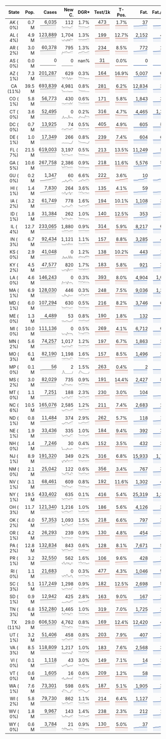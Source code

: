 
<!-- Building Table Time:  2020-08-30T17:49:49.424872 -->


| State | Pop. | Cases | New C. | DGR* | Test/1k | T-Pos. | Fat. | Fat./1M  | CFR* |  GF* | GF-14day | Dbl.Days | CDD |  
| :---: | ---: | ---: | ---: | :---: | :---: | :---: | ---: | ---:  | :---: |  :---: | :---: | :---: | ---: |  
| AK ( 0%)  | 0.7 M  | 6,035 <br><img src="/assets/images/covid/sparklines/AK_img_positive_20200830_1598824189.png"> | 112 <br><img src="/assets/images/covid/sparklines/AK_img_positiveIncrease_20200830_1598824189.png"> | 1.7% <br><img src="/assets/images/covid/sparklines/AK_img_dgr_4_20200830_1598824189.png"> | 473 <br><img src="/assets/images/covid/sparklines/AK_img_total_test_per_1k_20200830_1598824189.png"> | 1.7% <br><img src="/assets/images/covid/sparklines/AK_img_test_positivity_20200830_1598824189.png"> | 37 <br><img src="/assets/images/covid/sparklines/AK_img_death_20200830_1598824190.png"> | 51 <br><img src="/assets/images/covid/sparklines/AK_img_death_20200830_1598824190.png">  | 0.6% <br><img src="/assets/images/covid/sparklines/AK_img_cfr_4_20200830_1598824190.png"> |  1.2 <br><img src="/assets/images/covid/sparklines/AK_img_gfac_4_20200830_1598824190.png"> | 14.9 <br><img src="/assets/images/covid/sparklines/AK_img_gfac_14sum_20200830_1598824190.png"> | 41 <br><img src="/assets/images/covid/sparklines/AK_img_doubling_days_20200830_1598824190.png"> | 1   |  
| AL ( 4%)  | 4.9 M  | 123,889 <br><img src="/assets/images/covid/sparklines/AL_img_positive_20200830_1598824190.png"> | 1,704 <br><img src="/assets/images/covid/sparklines/AL_img_positiveIncrease_20200830_1598824191.png"> | 1.3% <br><img src="/assets/images/covid/sparklines/AL_img_dgr_4_20200830_1598824191.png"> | 199 <br><img src="/assets/images/covid/sparklines/AL_img_total_test_per_1k_20200830_1598824191.png"> | 12.7% <br><img src="/assets/images/covid/sparklines/AL_img_test_positivity_20200830_1598824191.png"> | 2,152 <br><img src="/assets/images/covid/sparklines/AL_img_death_20200830_1598824191.png"> | 439 <br><img src="/assets/images/covid/sparklines/AL_img_death_20200830_1598824191.png">  | 1.7% <br><img src="/assets/images/covid/sparklines/AL_img_cfr_4_20200830_1598824192.png"> |  1.4 <br><img src="/assets/images/covid/sparklines/AL_img_gfac_4_20200830_1598824191.png"> | 22.4 <br><img src="/assets/images/covid/sparklines/AL_img_gfac_14sum_20200830_1598824191.png"> | 55 <br><img src="/assets/images/covid/sparklines/AL_img_doubling_days_20200830_1598824191.png"> | 0   |  
| AR ( 2%)  | 3.0 M  | 60,378 <br><img src="/assets/images/covid/sparklines/AR_img_positive_20200830_1598824192.png"> | 795 <br><img src="/assets/images/covid/sparklines/AR_img_positiveIncrease_20200830_1598824192.png"> | 1.3% <br><img src="/assets/images/covid/sparklines/AR_img_dgr_4_20200830_1598824192.png"> | 234 <br><img src="/assets/images/covid/sparklines/AR_img_total_test_per_1k_20200830_1598824192.png"> | 8.5% <br><img src="/assets/images/covid/sparklines/AR_img_test_positivity_20200830_1598824192.png"> | 772 <br><img src="/assets/images/covid/sparklines/AR_img_death_20200830_1598824192.png"> | 256 <br><img src="/assets/images/covid/sparklines/AR_img_death_20200830_1598824192.png">  | 1.3% <br><img src="/assets/images/covid/sparklines/AR_img_cfr_4_20200830_1598824193.png"> |  1.1 <br><img src="/assets/images/covid/sparklines/AR_img_gfac_4_20200830_1598824192.png"> | 11.2 <br><img src="/assets/images/covid/sparklines/AR_img_gfac_14sum_20200830_1598824193.png"> | 55 <br><img src="/assets/images/covid/sparklines/AR_img_doubling_days_20200830_1598824193.png"> | 1   |  
| AS ( 0%)  | 0.0 M  | 0 <br><img src="/assets/images/covid/sparklines/AS_img_positive_20200830_1598824193.png"> | 0 <br><img src="/assets/images/covid/sparklines/AS_img_positiveIncrease_20200830_1598824194.png"> | nan% <br><img src="/assets/images/covid/sparklines/AS_img_dgr_4_20200830_1598824194.png"> | 31 <br><img src="/assets/images/covid/sparklines/AS_img_total_test_per_1k_20200830_1598824194.png"> | 0.0% <br><img src="/assets/images/covid/sparklines/AS_img_test_positivity_20200830_1598824194.png"> | 0 <br><img src="/assets/images/covid/sparklines/AS_img_death_20200830_1598824194.png"> | 0 <br><img src="/assets/images/covid/sparklines/AS_img_death_20200830_1598824194.png">  | 0.0% <br><img src="/assets/images/covid/sparklines/AS_img_cfr_4_20200830_1598824195.png"> |  nan <br><img src="/assets/images/covid/sparklines/AS_img_gfac_4_20200830_1598824194.png"> | nan <br><img src="/assets/images/covid/sparklines/AS_img_gfac_14sum_20200830_1598824194.png"> | nan <br><img src="/assets/images/covid/sparklines/AS_img_doubling_days_20200830_1598824194.png"> | 152   |  
| AZ ( 1%)  | 7.3 M  | 201,287 <br><img src="/assets/images/covid/sparklines/AZ_img_positive_20200830_1598824195.png"> | 629 <br><img src="/assets/images/covid/sparklines/AZ_img_positiveIncrease_20200830_1598824195.png"> | 0.3% <br><img src="/assets/images/covid/sparklines/AZ_img_dgr_4_20200830_1598824195.png"> | 164 <br><img src="/assets/images/covid/sparklines/AZ_img_total_test_per_1k_20200830_1598824195.png"> | 16.9% <br><img src="/assets/images/covid/sparklines/AZ_img_test_positivity_20200830_1598824195.png"> | 5,007 <br><img src="/assets/images/covid/sparklines/AZ_img_death_20200830_1598824195.png"> | 688 <br><img src="/assets/images/covid/sparklines/AZ_img_death_20200830_1598824195.png">  | 2.5% <br><img src="/assets/images/covid/sparklines/AZ_img_cfr_4_20200830_1598824196.png"> |  1.4 <br><img src="/assets/images/covid/sparklines/AZ_img_gfac_4_20200830_1598824196.png"> | 17.5 <br><img src="/assets/images/covid/sparklines/AZ_img_gfac_14sum_20200830_1598824196.png"> | 243 <br><img src="/assets/images/covid/sparklines/AZ_img_doubling_days_20200830_1598824196.png"> | 0   |  
| CA (11%)  | 39.5 M  | 693,839 <br><img src="/assets/images/covid/sparklines/CA_img_positive_20200830_1598824196.png"> | 4,981 <br><img src="/assets/images/covid/sparklines/CA_img_positiveIncrease_20200830_1598824196.png"> | 0.8% <br><img src="/assets/images/covid/sparklines/CA_img_dgr_4_20200830_1598824196.png"> | 281 <br><img src="/assets/images/covid/sparklines/CA_img_total_test_per_1k_20200830_1598824197.png"> | 6.2% <br><img src="/assets/images/covid/sparklines/CA_img_test_positivity_20200830_1598824197.png"> | 12,834 <br><img src="/assets/images/covid/sparklines/CA_img_death_20200830_1598824197.png"> | 325 <br><img src="/assets/images/covid/sparklines/CA_img_death_20200830_1598824197.png">  | 1.8% <br><img src="/assets/images/covid/sparklines/CA_img_cfr_4_20200830_1598824198.png"> |  1.0 <br><img src="/assets/images/covid/sparklines/CA_img_gfac_4_20200830_1598824197.png"> | 13.8 <br><img src="/assets/images/covid/sparklines/CA_img_gfac_14sum_20200830_1598824197.png"> | 92 <br><img src="/assets/images/covid/sparklines/CA_img_doubling_days_20200830_1598824197.png"> | 1   |  
| CO ( 1%)  | 5.8 M  | 56,773 <br><img src="/assets/images/covid/sparklines/CO_img_positive_20200830_1598824198.png"> | 430 <br><img src="/assets/images/covid/sparklines/CO_img_positiveIncrease_20200830_1598824198.png"> | 0.6% <br><img src="/assets/images/covid/sparklines/CO_img_dgr_4_20200830_1598824198.png"> | 171 <br><img src="/assets/images/covid/sparklines/CO_img_total_test_per_1k_20200830_1598824198.png"> | 5.8% <br><img src="/assets/images/covid/sparklines/CO_img_test_positivity_20200830_1598824198.png"> | 1,843 <br><img src="/assets/images/covid/sparklines/CO_img_death_20200830_1598824198.png"> | 320 <br><img src="/assets/images/covid/sparklines/CO_img_death_20200830_1598824198.png">  | 3.3% <br><img src="/assets/images/covid/sparklines/CO_img_cfr_4_20200830_1598824199.png"> |  1.3 <br><img src="/assets/images/covid/sparklines/CO_img_gfac_4_20200830_1598824198.png"> | 15.1 <br><img src="/assets/images/covid/sparklines/CO_img_gfac_14sum_20200830_1598824199.png"> | 109 <br><img src="/assets/images/covid/sparklines/CO_img_doubling_days_20200830_1598824199.png"> | 0   |  
| CT ( 0%)  | 3.6 M  | 52,495 <br><img src="/assets/images/covid/sparklines/CT_img_positive_20200830_1598824199.png"> | 0 <br><img src="/assets/images/covid/sparklines/CT_img_positiveIncrease_20200830_1598824199.png"> | 0.2% <br><img src="/assets/images/covid/sparklines/CT_img_dgr_4_20200830_1598824199.png"> | 316 <br><img src="/assets/images/covid/sparklines/CT_img_total_test_per_1k_20200830_1598824199.png"> | 4.7% <br><img src="/assets/images/covid/sparklines/CT_img_test_positivity_20200830_1598824200.png"> | 4,465 <br><img src="/assets/images/covid/sparklines/CT_img_death_20200830_1598824200.png"> | 1,252 <br><img src="/assets/images/covid/sparklines/CT_img_death_20200830_1598824200.png">  | 8.5% <br><img src="/assets/images/covid/sparklines/CT_img_cfr_4_20200830_1598824200.png"> |  1.0 <br><img src="/assets/images/covid/sparklines/CT_img_gfac_4_20200830_1598824200.png"> | 7.9 <br><img src="/assets/images/covid/sparklines/CT_img_gfac_14sum_20200830_1598824200.png"> | 413 <br><img src="/assets/images/covid/sparklines/CT_img_doubling_days_20200830_1598824200.png"> | 1   |  
| DC ( 0%)  | 0.7 M  | 13,925 <br><img src="/assets/images/covid/sparklines/DC_img_positive_20200830_1598824201.png"> | 74 <br><img src="/assets/images/covid/sparklines/DC_img_positiveIncrease_20200830_1598824201.png"> | 0.5% <br><img src="/assets/images/covid/sparklines/DC_img_dgr_4_20200830_1598824201.png"> | 405 <br><img src="/assets/images/covid/sparklines/DC_img_total_test_per_1k_20200830_1598824201.png"> | 4.9% <br><img src="/assets/images/covid/sparklines/DC_img_test_positivity_20200830_1598824201.png"> | 605 <br><img src="/assets/images/covid/sparklines/DC_img_death_20200830_1598824201.png"> | 857 <br><img src="/assets/images/covid/sparklines/DC_img_death_20200830_1598824201.png">  | 4.4% <br><img src="/assets/images/covid/sparklines/DC_img_cfr_4_20200830_1598824202.png"> |  1.2 <br><img src="/assets/images/covid/sparklines/DC_img_gfac_4_20200830_1598824201.png"> | 15.0 <br><img src="/assets/images/covid/sparklines/DC_img_gfac_14sum_20200830_1598824202.png"> | 150 <br><img src="/assets/images/covid/sparklines/DC_img_doubling_days_20200830_1598824202.png"> | 0   |  
| DE ( 1%)  | 1.0 M  | 17,349 <br><img src="/assets/images/covid/sparklines/DE_img_positive_20200830_1598824202.png"> | 266 <br><img src="/assets/images/covid/sparklines/DE_img_positiveIncrease_20200830_1598824202.png"> | 0.8% <br><img src="/assets/images/covid/sparklines/DE_img_dgr_4_20200830_1598824202.png"> | 239 <br><img src="/assets/images/covid/sparklines/DE_img_total_test_per_1k_20200830_1598824203.png"> | 7.4% <br><img src="/assets/images/covid/sparklines/DE_img_test_positivity_20200830_1598824203.png"> | 604 <br><img src="/assets/images/covid/sparklines/DE_img_death_20200830_1598824203.png"> | 620 <br><img src="/assets/images/covid/sparklines/DE_img_death_20200830_1598824203.png">  | 3.5% <br><img src="/assets/images/covid/sparklines/DE_img_cfr_4_20200830_1598824203.png"> |  -1.4 <br><img src="/assets/images/covid/sparklines/DE_img_gfac_4_20200830_1598824203.png"> | 5.4 <br><img src="/assets/images/covid/sparklines/DE_img_gfac_14sum_20200830_1598824203.png"> | 86 <br><img src="/assets/images/covid/sparklines/DE_img_doubling_days_20200830_1598824203.png"> | 0   |  
| FL ( 7%)  | 21.5 M  | 619,003 <br><img src="/assets/images/covid/sparklines/FL_img_positive_20200830_1598824204.png"> | 3,197 <br><img src="/assets/images/covid/sparklines/FL_img_positiveIncrease_20200830_1598824204.png"> | 0.5% <br><img src="/assets/images/covid/sparklines/FL_img_dgr_4_20200830_1598824204.png"> | 213 <br><img src="/assets/images/covid/sparklines/FL_img_total_test_per_1k_20200830_1598824204.png"> | 13.5% <br><img src="/assets/images/covid/sparklines/FL_img_test_positivity_20200830_1598824204.png"> | 11,249 <br><img src="/assets/images/covid/sparklines/FL_img_death_20200830_1598824204.png"> | 524 <br><img src="/assets/images/covid/sparklines/FL_img_death_20200830_1598824204.png">  | 1.8% <br><img src="/assets/images/covid/sparklines/FL_img_cfr_4_20200830_1598824205.png"> |  1.0 <br><img src="/assets/images/covid/sparklines/FL_img_gfac_4_20200830_1598824204.png"> | 13.8 <br><img src="/assets/images/covid/sparklines/FL_img_gfac_14sum_20200830_1598824205.png"> | 127 <br><img src="/assets/images/covid/sparklines/FL_img_doubling_days_20200830_1598824205.png"> | 1   |  
| GA ( 5%)  | 10.6 M  | 267,758 <br><img src="/assets/images/covid/sparklines/GA_img_positive_20200830_1598824205.png"> | 2,386 <br><img src="/assets/images/covid/sparklines/GA_img_positiveIncrease_20200830_1598824205.png"> | 0.9% <br><img src="/assets/images/covid/sparklines/GA_img_dgr_4_20200830_1598824205.png"> | 218 <br><img src="/assets/images/covid/sparklines/GA_img_total_test_per_1k_20200830_1598824205.png"> | 11.6% <br><img src="/assets/images/covid/sparklines/GA_img_test_positivity_20200830_1598824205.png"> | 5,576 <br><img src="/assets/images/covid/sparklines/GA_img_death_20200830_1598824206.png"> | 525 <br><img src="/assets/images/covid/sparklines/GA_img_death_20200830_1598824206.png">  | 2.1% <br><img src="/assets/images/covid/sparklines/GA_img_cfr_4_20200830_1598824206.png"> |  1.0 <br><img src="/assets/images/covid/sparklines/GA_img_gfac_4_20200830_1598824206.png"> | 14.1 <br><img src="/assets/images/covid/sparklines/GA_img_gfac_14sum_20200830_1598824206.png"> | 77 <br><img src="/assets/images/covid/sparklines/GA_img_doubling_days_20200830_1598824206.png"> | 0   |  
| GU ( 0%)  | 0.2 M  | 1,347 <br><img src="/assets/images/covid/sparklines/GU_img_positive_20200830_1598824206.png"> | 60 <br><img src="/assets/images/covid/sparklines/GU_img_positiveIncrease_20200830_1598824207.png"> | 6.6% <br><img src="/assets/images/covid/sparklines/GU_img_dgr_4_20200830_1598824207.png"> | 222 <br><img src="/assets/images/covid/sparklines/GU_img_total_test_per_1k_20200830_1598824207.png"> | 3.6% <br><img src="/assets/images/covid/sparklines/GU_img_test_positivity_20200830_1598824207.png"> | 10 <br><img src="/assets/images/covid/sparklines/GU_img_death_20200830_1598824207.png"> | 59 <br><img src="/assets/images/covid/sparklines/GU_img_death_20200830_1598824207.png">  | 0.8% <br><img src="/assets/images/covid/sparklines/GU_img_cfr_4_20200830_1598824208.png"> |  1.0 <br><img src="/assets/images/covid/sparklines/GU_img_gfac_4_20200830_1598824207.png"> | 18.9 <br><img src="/assets/images/covid/sparklines/GU_img_gfac_14sum_20200830_1598824207.png"> | 10 <br><img src="/assets/images/covid/sparklines/GU_img_doubling_days_20200830_1598824207.png"> | 0   |  
| HI ( 1%)  | 1.4 M  | 7,830 <br><img src="/assets/images/covid/sparklines/HI_img_positive_20200830_1598824208.png"> | 264 <br><img src="/assets/images/covid/sparklines/HI_img_positiveIncrease_20200830_1598824208.png"> | 3.6% <br><img src="/assets/images/covid/sparklines/HI_img_dgr_4_20200830_1598824208.png"> | 135 <br><img src="/assets/images/covid/sparklines/HI_img_total_test_per_1k_20200830_1598824208.png"> | 4.1% <br><img src="/assets/images/covid/sparklines/HI_img_test_positivity_20200830_1598824208.png"> | 59 <br><img src="/assets/images/covid/sparklines/HI_img_death_20200830_1598824208.png"> | 42 <br><img src="/assets/images/covid/sparklines/HI_img_death_20200830_1598824208.png">  | 0.7% <br><img src="/assets/images/covid/sparklines/HI_img_cfr_4_20200830_1598824209.png"> |  0.9 <br><img src="/assets/images/covid/sparklines/HI_img_gfac_4_20200830_1598824209.png"> | 12.9 <br><img src="/assets/images/covid/sparklines/HI_img_gfac_14sum_20200830_1598824209.png"> | 19 <br><img src="/assets/images/covid/sparklines/HI_img_doubling_days_20200830_1598824209.png"> | 1   |  
| IA ( 2%)  | 3.2 M  | 61,749 <br><img src="/assets/images/covid/sparklines/IA_img_positive_20200830_1598824209.png"> | 778 <br><img src="/assets/images/covid/sparklines/IA_img_positiveIncrease_20200830_1598824209.png"> | 1.6% <br><img src="/assets/images/covid/sparklines/IA_img_dgr_4_20200830_1598824209.png"> | 194 <br><img src="/assets/images/covid/sparklines/IA_img_total_test_per_1k_20200830_1598824210.png"> | 10.1% <br><img src="/assets/images/covid/sparklines/IA_img_test_positivity_20200830_1598824210.png"> | 1,108 <br><img src="/assets/images/covid/sparklines/IA_img_death_20200830_1598824210.png"> | 351 <br><img src="/assets/images/covid/sparklines/IA_img_death_20200830_1598824210.png">  | 1.8% <br><img src="/assets/images/covid/sparklines/IA_img_cfr_4_20200830_1598824211.png"> |  1.0 <br><img src="/assets/images/covid/sparklines/IA_img_gfac_4_20200830_1598824210.png"> | 15.9 <br><img src="/assets/images/covid/sparklines/IA_img_gfac_14sum_20200830_1598824210.png"> | 42 <br><img src="/assets/images/covid/sparklines/IA_img_doubling_days_20200830_1598824210.png"> | 2   |  
| ID ( 1%)  | 1.8 M  | 31,384 <br><img src="/assets/images/covid/sparklines/ID_img_positive_20200830_1598824211.png"> | 262 <br><img src="/assets/images/covid/sparklines/ID_img_positiveIncrease_20200830_1598824211.png"> | 1.0% <br><img src="/assets/images/covid/sparklines/ID_img_dgr_4_20200830_1598824211.png"> | 140 <br><img src="/assets/images/covid/sparklines/ID_img_total_test_per_1k_20200830_1598824211.png"> | 12.5% <br><img src="/assets/images/covid/sparklines/ID_img_test_positivity_20200830_1598824211.png"> | 353 <br><img src="/assets/images/covid/sparklines/ID_img_death_20200830_1598824212.png"> | 198 <br><img src="/assets/images/covid/sparklines/ID_img_death_20200830_1598824212.png">  | 1.1% <br><img src="/assets/images/covid/sparklines/ID_img_cfr_4_20200830_1598824212.png"> |  1.0 <br><img src="/assets/images/covid/sparklines/ID_img_gfac_4_20200830_1598824212.png"> | 14.4 <br><img src="/assets/images/covid/sparklines/ID_img_gfac_14sum_20200830_1598824212.png"> | 71 <br><img src="/assets/images/covid/sparklines/ID_img_doubling_days_20200830_1598824212.png"> | 1   |  
| IL ( 4%)  | 12.7 M  | 233,065 <br><img src="/assets/images/covid/sparklines/IL_img_positive_20200830_1598824212.png"> | 1,880 <br><img src="/assets/images/covid/sparklines/IL_img_positiveIncrease_20200830_1598824212.png"> | 0.9% <br><img src="/assets/images/covid/sparklines/IL_img_dgr_4_20200830_1598824213.png"> | 314 <br><img src="/assets/images/covid/sparklines/IL_img_total_test_per_1k_20200830_1598824213.png"> | 5.9% <br><img src="/assets/images/covid/sparklines/IL_img_test_positivity_20200830_1598824213.png"> | 8,217 <br><img src="/assets/images/covid/sparklines/IL_img_death_20200830_1598824213.png"> | 648 <br><img src="/assets/images/covid/sparklines/IL_img_death_20200830_1598824213.png">  | 3.6% <br><img src="/assets/images/covid/sparklines/IL_img_cfr_4_20200830_1598824214.png"> |  1.0 <br><img src="/assets/images/covid/sparklines/IL_img_gfac_4_20200830_1598824213.png"> | 14.3 <br><img src="/assets/images/covid/sparklines/IL_img_gfac_14sum_20200830_1598824213.png"> | 79 <br><img src="/assets/images/covid/sparklines/IL_img_doubling_days_20200830_1598824213.png"> | 1   |  
| IN ( 3%)  | 6.7 M  | 92,434 <br><img src="/assets/images/covid/sparklines/IN_img_positive_20200830_1598824214.png"> | 1,121 <br><img src="/assets/images/covid/sparklines/IN_img_positiveIncrease_20200830_1598824214.png"> | 1.1% <br><img src="/assets/images/covid/sparklines/IN_img_dgr_4_20200830_1598824214.png"> | 157 <br><img src="/assets/images/covid/sparklines/IN_img_total_test_per_1k_20200830_1598824214.png"> | 8.8% <br><img src="/assets/images/covid/sparklines/IN_img_test_positivity_20200830_1598824214.png"> | 3,285 <br><img src="/assets/images/covid/sparklines/IN_img_death_20200830_1598824214.png"> | 488 <br><img src="/assets/images/covid/sparklines/IN_img_death_20200830_1598824214.png">  | 3.6% <br><img src="/assets/images/covid/sparklines/IN_img_cfr_4_20200830_1598824215.png"> |  1.2 <br><img src="/assets/images/covid/sparklines/IN_img_gfac_4_20200830_1598824214.png"> | 15.6 <br><img src="/assets/images/covid/sparklines/IN_img_gfac_14sum_20200830_1598824215.png"> | 61 <br><img src="/assets/images/covid/sparklines/IN_img_doubling_days_20200830_1598824215.png"> | 0   |  
| KS ( 0%)  | 2.9 M  | 41,048 <br><img src="/assets/images/covid/sparklines/KS_img_positive_20200830_1598824215.png"> | 0 <br><img src="/assets/images/covid/sparklines/KS_img_positiveIncrease_20200830_1598824215.png"> | 1.2% <br><img src="/assets/images/covid/sparklines/KS_img_dgr_4_20200830_1598824215.png"> | 138 <br><img src="/assets/images/covid/sparklines/KS_img_total_test_per_1k_20200830_1598824215.png"> | 10.2% <br><img src="/assets/images/covid/sparklines/KS_img_test_positivity_20200830_1598824215.png"> | 443 <br><img src="/assets/images/covid/sparklines/KS_img_death_20200830_1598824216.png"> | 152 <br><img src="/assets/images/covid/sparklines/KS_img_death_20200830_1598824216.png">  | 1.1% <br><img src="/assets/images/covid/sparklines/KS_img_cfr_4_20200830_1598824216.png"> |  0.0 <br><img src="/assets/images/covid/sparklines/KS_img_gfac_4_20200830_1598824216.png"> | -0.0 <br><img src="/assets/images/covid/sparklines/KS_img_gfac_14sum_20200830_1598824216.png"> | 59 <br><img src="/assets/images/covid/sparklines/KS_img_doubling_days_20200830_1598824216.png"> | 1   |  
| KY ( 2%)  | 4.5 M  | 47,577 <br><img src="/assets/images/covid/sparklines/KY_img_positive_20200830_1598824216.png"> | 820 <br><img src="/assets/images/covid/sparklines/KY_img_positiveIncrease_20200830_1598824216.png"> | 1.7% <br><img src="/assets/images/covid/sparklines/KY_img_dgr_4_20200830_1598824217.png"> | 183 <br><img src="/assets/images/covid/sparklines/KY_img_total_test_per_1k_20200830_1598824217.png"> | 5.8% <br><img src="/assets/images/covid/sparklines/KY_img_test_positivity_20200830_1598824217.png"> | 921 <br><img src="/assets/images/covid/sparklines/KY_img_death_20200830_1598824217.png"> | 206 <br><img src="/assets/images/covid/sparklines/KY_img_death_20200830_1598824217.png">  | 2.0% <br><img src="/assets/images/covid/sparklines/KY_img_cfr_4_20200830_1598824218.png"> |  1.1 <br><img src="/assets/images/covid/sparklines/KY_img_gfac_4_20200830_1598824217.png"> | 13.3 <br><img src="/assets/images/covid/sparklines/KY_img_gfac_14sum_20200830_1598824217.png"> | 42 <br><img src="/assets/images/covid/sparklines/KY_img_doubling_days_20200830_1598824217.png"> | 0   |  
| LA ( 0%)  | 4.6 M  | 146,243 <br><img src="/assets/images/covid/sparklines/LA_img_positive_20200830_1598824218.png"> | 0 <br><img src="/assets/images/covid/sparklines/LA_img_positiveIncrease_20200830_1598824218.png"> | 0.3% <br><img src="/assets/images/covid/sparklines/LA_img_dgr_4_20200830_1598824218.png"> | 393 <br><img src="/assets/images/covid/sparklines/LA_img_total_test_per_1k_20200830_1598824218.png"> | 8.0% <br><img src="/assets/images/covid/sparklines/LA_img_test_positivity_20200830_1598824218.png"> | 4,904 <br><img src="/assets/images/covid/sparklines/LA_img_death_20200830_1598824218.png"> | 1,055 <br><img src="/assets/images/covid/sparklines/LA_img_death_20200830_1598824218.png">  | 3.3% <br><img src="/assets/images/covid/sparklines/LA_img_cfr_4_20200830_1598824219.png"> |  0.6 <br><img src="/assets/images/covid/sparklines/LA_img_gfac_4_20200830_1598824218.png"> | 11.1 <br><img src="/assets/images/covid/sparklines/LA_img_gfac_14sum_20200830_1598824219.png"> | 250 <br><img src="/assets/images/covid/sparklines/LA_img_doubling_days_20200830_1598824219.png"> | 3   |  
| MA ( 1%)  | 6.9 M  | 128,030 <br><img src="/assets/images/covid/sparklines/MA_img_positive_20200830_1598824219.png"> | 446 <br><img src="/assets/images/covid/sparklines/MA_img_positiveIncrease_20200830_1598824219.png"> | 0.3% <br><img src="/assets/images/covid/sparklines/MA_img_dgr_4_20200830_1598824219.png"> | 248 <br><img src="/assets/images/covid/sparklines/MA_img_total_test_per_1k_20200830_1598824219.png"> | 7.5% <br><img src="/assets/images/covid/sparklines/MA_img_test_positivity_20200830_1598824220.png"> | 9,036 <br><img src="/assets/images/covid/sparklines/MA_img_death_20200830_1598824220.png"> | 1,311 <br><img src="/assets/images/covid/sparklines/MA_img_death_20200830_1598824220.png">  | 7.1% <br><img src="/assets/images/covid/sparklines/MA_img_cfr_4_20200830_1598824220.png"> |  1.0 <br><img src="/assets/images/covid/sparklines/MA_img_gfac_4_20200830_1598824220.png"> | 15.1 <br><img src="/assets/images/covid/sparklines/MA_img_gfac_14sum_20200830_1598824220.png"> | 209 <br><img src="/assets/images/covid/sparklines/MA_img_doubling_days_20200830_1598824220.png"> | 1   |  
| MD ( 1%)  | 6.0 M  | 107,294 <br><img src="/assets/images/covid/sparklines/MD_img_positive_20200830_1598824220.png"> | 630 <br><img src="/assets/images/covid/sparklines/MD_img_positiveIncrease_20200830_1598824221.png"> | 0.5% <br><img src="/assets/images/covid/sparklines/MD_img_dgr_4_20200830_1598824221.png"> | 216 <br><img src="/assets/images/covid/sparklines/MD_img_total_test_per_1k_20200830_1598824221.png"> | 8.2% <br><img src="/assets/images/covid/sparklines/MD_img_test_positivity_20200830_1598824221.png"> | 3,746 <br><img src="/assets/images/covid/sparklines/MD_img_death_20200830_1598824221.png"> | 620 <br><img src="/assets/images/covid/sparklines/MD_img_death_20200830_1598824221.png">  | 3.5% <br><img src="/assets/images/covid/sparklines/MD_img_cfr_4_20200830_1598824222.png"> |  1.1 <br><img src="/assets/images/covid/sparklines/MD_img_gfac_4_20200830_1598824221.png"> | 14.1 <br><img src="/assets/images/covid/sparklines/MD_img_gfac_14sum_20200830_1598824221.png"> | 126 <br><img src="/assets/images/covid/sparklines/MD_img_doubling_days_20200830_1598824221.png"> | 0   |  
| ME ( 0%)  | 1.3 M  | 4,489 <br><img src="/assets/images/covid/sparklines/ME_img_positive_20200830_1598824222.png"> | 53 <br><img src="/assets/images/covid/sparklines/ME_img_positiveIncrease_20200830_1598824222.png"> | 0.8% <br><img src="/assets/images/covid/sparklines/ME_img_dgr_4_20200830_1598824222.png"> | 190 <br><img src="/assets/images/covid/sparklines/ME_img_total_test_per_1k_20200830_1598824223.png"> | 1.8% <br><img src="/assets/images/covid/sparklines/ME_img_test_positivity_20200830_1598824223.png"> | 132 <br><img src="/assets/images/covid/sparklines/ME_img_death_20200830_1598824223.png"> | 98 <br><img src="/assets/images/covid/sparklines/ME_img_death_20200830_1598824223.png">  | 3.0% <br><img src="/assets/images/covid/sparklines/ME_img_cfr_4_20200830_1598824223.png"> |  1.6 <br><img src="/assets/images/covid/sparklines/ME_img_gfac_4_20200830_1598824223.png"> | 17.7 <br><img src="/assets/images/covid/sparklines/ME_img_gfac_14sum_20200830_1598824223.png"> | 89 <br><img src="/assets/images/covid/sparklines/ME_img_doubling_days_20200830_1598824223.png"> | 0   |  
| MI ( 0%)  | 10.0 M  | 111,136 <br><img src="/assets/images/covid/sparklines/MI_img_positive_20200830_1598824224.png"> | 0 <br><img src="/assets/images/covid/sparklines/MI_img_positiveIncrease_20200830_1598824224.png"> | 0.5% <br><img src="/assets/images/covid/sparklines/MI_img_dgr_4_20200830_1598824224.png"> | 269 <br><img src="/assets/images/covid/sparklines/MI_img_total_test_per_1k_20200830_1598824224.png"> | 4.1% <br><img src="/assets/images/covid/sparklines/MI_img_test_positivity_20200830_1598824224.png"> | 6,712 <br><img src="/assets/images/covid/sparklines/MI_img_death_20200830_1598824224.png"> | 672 <br><img src="/assets/images/covid/sparklines/MI_img_death_20200830_1598824224.png">  | 6.1% <br><img src="/assets/images/covid/sparklines/MI_img_cfr_4_20200830_1598824225.png"> |  0.6 <br><img src="/assets/images/covid/sparklines/MI_img_gfac_4_20200830_1598824224.png"> | 11.9 <br><img src="/assets/images/covid/sparklines/MI_img_gfac_14sum_20200830_1598824224.png"> | 151 <br><img src="/assets/images/covid/sparklines/MI_img_doubling_days_20200830_1598824225.png"> | 2   |  
| MN ( 2%)  | 5.6 M  | 74,257 <br><img src="/assets/images/covid/sparklines/MN_img_positive_20200830_1598824225.png"> | 1,017 <br><img src="/assets/images/covid/sparklines/MN_img_positiveIncrease_20200830_1598824225.png"> | 1.2% <br><img src="/assets/images/covid/sparklines/MN_img_dgr_4_20200830_1598824225.png"> | 197 <br><img src="/assets/images/covid/sparklines/MN_img_total_test_per_1k_20200830_1598824225.png"> | 6.7% <br><img src="/assets/images/covid/sparklines/MN_img_test_positivity_20200830_1598824225.png"> | 1,863 <br><img src="/assets/images/covid/sparklines/MN_img_death_20200830_1598824226.png"> | 330 <br><img src="/assets/images/covid/sparklines/MN_img_death_20200830_1598824226.png">  | 2.5% <br><img src="/assets/images/covid/sparklines/MN_img_cfr_4_20200830_1598824226.png"> |  1.2 <br><img src="/assets/images/covid/sparklines/MN_img_gfac_4_20200830_1598824226.png"> | 15.2 <br><img src="/assets/images/covid/sparklines/MN_img_gfac_14sum_20200830_1598824226.png"> | 56 <br><img src="/assets/images/covid/sparklines/MN_img_doubling_days_20200830_1598824226.png"> | 0   |  
| MO ( 3%)  | 6.1 M  | 82,190 <br><img src="/assets/images/covid/sparklines/MO_img_positive_20200830_1598824226.png"> | 1,198 <br><img src="/assets/images/covid/sparklines/MO_img_positiveIncrease_20200830_1598824227.png"> | 1.6% <br><img src="/assets/images/covid/sparklines/MO_img_dgr_4_20200830_1598824227.png"> | 157 <br><img src="/assets/images/covid/sparklines/MO_img_total_test_per_1k_20200830_1598824227.png"> | 8.5% <br><img src="/assets/images/covid/sparklines/MO_img_test_positivity_20200830_1598824227.png"> | 1,496 <br><img src="/assets/images/covid/sparklines/MO_img_death_20200830_1598824227.png"> | 244 <br><img src="/assets/images/covid/sparklines/MO_img_death_20200830_1598824227.png">  | 1.8% <br><img src="/assets/images/covid/sparklines/MO_img_cfr_4_20200830_1598824228.png"> |  1.0 <br><img src="/assets/images/covid/sparklines/MO_img_gfac_4_20200830_1598824227.png"> | 14.6 <br><img src="/assets/images/covid/sparklines/MO_img_gfac_14sum_20200830_1598824227.png"> | 43 <br><img src="/assets/images/covid/sparklines/MO_img_doubling_days_20200830_1598824228.png"> | 2   |  
| MP ( 0%)  | 0.1 M  | 56 <br><img src="/assets/images/covid/sparklines/MP_img_positive_20200830_1598824228.png"> | 2 <br><img src="/assets/images/covid/sparklines/MP_img_positiveIncrease_20200830_1598824228.png"> | 1.5% <br><img src="/assets/images/covid/sparklines/MP_img_dgr_4_20200830_1598824228.png"> | 263 <br><img src="/assets/images/covid/sparklines/MP_img_total_test_per_1k_20200830_1598824228.png"> | 0.4% <br><img src="/assets/images/covid/sparklines/MP_img_test_positivity_20200830_1598824228.png"> | 2 <br><img src="/assets/images/covid/sparklines/MP_img_death_20200830_1598824228.png"> | 39 <br><img src="/assets/images/covid/sparklines/MP_img_death_20200830_1598824228.png">  | 3.7% <br><img src="/assets/images/covid/sparklines/MP_img_cfr_4_20200830_1598824229.png"> |  0.1 <br><img src="/assets/images/covid/sparklines/MP_img_gfac_4_20200830_1598824229.png"> | 1.5 <br><img src="/assets/images/covid/sparklines/MP_img_gfac_14sum_20200830_1598824229.png"> | 47 <br><img src="/assets/images/covid/sparklines/MP_img_doubling_days_20200830_1598824229.png"> | 152   |  
| MS ( 2%)  | 3.0 M  | 82,029 <br><img src="/assets/images/covid/sparklines/MS_img_positive_20200830_1598824229.png"> | 735 <br><img src="/assets/images/covid/sparklines/MS_img_positiveIncrease_20200830_1598824229.png"> | 0.9% <br><img src="/assets/images/covid/sparklines/MS_img_dgr_4_20200830_1598824230.png"> | 191 <br><img src="/assets/images/covid/sparklines/MS_img_total_test_per_1k_20200830_1598824230.png"> | 14.4% <br><img src="/assets/images/covid/sparklines/MS_img_test_positivity_20200830_1598824230.png"> | 2,427 <br><img src="/assets/images/covid/sparklines/MS_img_death_20200830_1598824230.png"> | 815 <br><img src="/assets/images/covid/sparklines/MS_img_death_20200830_1598824230.png">  | 3.0% <br><img src="/assets/images/covid/sparklines/MS_img_cfr_4_20200830_1598824231.png"> |  1.1 <br><img src="/assets/images/covid/sparklines/MS_img_gfac_4_20200830_1598824230.png"> | 15.6 <br><img src="/assets/images/covid/sparklines/MS_img_gfac_14sum_20200830_1598824230.png"> | 80 <br><img src="/assets/images/covid/sparklines/MS_img_doubling_days_20200830_1598824230.png"> | 0   |  
| MT ( 0%)  | 1.1 M  | 7,251 <br><img src="/assets/images/covid/sparklines/MT_img_positive_20200830_1598824231.png"> | 188 <br><img src="/assets/images/covid/sparklines/MT_img_positiveIncrease_20200830_1598824231.png"> | 2.3% <br><img src="/assets/images/covid/sparklines/MT_img_dgr_4_20200830_1598824231.png"> | 230 <br><img src="/assets/images/covid/sparklines/MT_img_total_test_per_1k_20200830_1598824231.png"> | 3.0% <br><img src="/assets/images/covid/sparklines/MT_img_test_positivity_20200830_1598824231.png"> | 104 <br><img src="/assets/images/covid/sparklines/MT_img_death_20200830_1598824231.png"> | 97 <br><img src="/assets/images/covid/sparklines/MT_img_death_20200830_1598824231.png">  | 1.4% <br><img src="/assets/images/covid/sparklines/MT_img_cfr_4_20200830_1598824232.png"> |  1.2 <br><img src="/assets/images/covid/sparklines/MT_img_gfac_4_20200830_1598824231.png"> | 15.8 <br><img src="/assets/images/covid/sparklines/MT_img_gfac_14sum_20200830_1598824232.png"> | 31 <br><img src="/assets/images/covid/sparklines/MT_img_doubling_days_20200830_1598824232.png"> | 0   |  
| NC ( 6%)  | 10.5 M  | 165,076 <br><img src="/assets/images/covid/sparklines/NC_img_positive_20200830_1598824232.png"> | 2,585 <br><img src="/assets/images/covid/sparklines/NC_img_positiveIncrease_20200830_1598824232.png"> | 1.2% <br><img src="/assets/images/covid/sparklines/NC_img_dgr_4_20200830_1598824232.png"> | 211 <br><img src="/assets/images/covid/sparklines/NC_img_total_test_per_1k_20200830_1598824233.png"> | 7.4% <br><img src="/assets/images/covid/sparklines/NC_img_test_positivity_20200830_1598824233.png"> | 2,683 <br><img src="/assets/images/covid/sparklines/NC_img_death_20200830_1598824233.png"> | 256 <br><img src="/assets/images/covid/sparklines/NC_img_death_20200830_1598824233.png">  | 1.6% <br><img src="/assets/images/covid/sparklines/NC_img_cfr_4_20200830_1598824233.png"> |  1.3 <br><img src="/assets/images/covid/sparklines/NC_img_gfac_4_20200830_1598824233.png"> | 15.5 <br><img src="/assets/images/covid/sparklines/NC_img_gfac_14sum_20200830_1598824233.png"> | 57 <br><img src="/assets/images/covid/sparklines/NC_img_doubling_days_20200830_1598824233.png"> | 0   |  
| ND ( 1%)  | 0.8 M  | 11,484 <br><img src="/assets/images/covid/sparklines/ND_img_positive_20200830_1598824234.png"> | 374 <br><img src="/assets/images/covid/sparklines/ND_img_positiveIncrease_20200830_1598824234.png"> | 2.9% <br><img src="/assets/images/covid/sparklines/ND_img_dgr_4_20200830_1598824234.png"> | 262 <br><img src="/assets/images/covid/sparklines/ND_img_total_test_per_1k_20200830_1598824234.png"> | 5.7% <br><img src="/assets/images/covid/sparklines/ND_img_test_positivity_20200830_1598824234.png"> | 118 <br><img src="/assets/images/covid/sparklines/ND_img_death_20200830_1598824234.png"> | 155 <br><img src="/assets/images/covid/sparklines/ND_img_death_20200830_1598824234.png">  | 1.1% <br><img src="/assets/images/covid/sparklines/ND_img_cfr_4_20200830_1598824235.png"> |  1.2 <br><img src="/assets/images/covid/sparklines/ND_img_gfac_4_20200830_1598824234.png"> | 16.3 <br><img src="/assets/images/covid/sparklines/ND_img_gfac_14sum_20200830_1598824235.png"> | 23 <br><img src="/assets/images/covid/sparklines/ND_img_doubling_days_20200830_1598824235.png"> | 0   |  
| NE ( 1%)  | 1.9 M  | 33,436 <br><img src="/assets/images/covid/sparklines/NE_img_positive_20200830_1598824235.png"> | 335 <br><img src="/assets/images/covid/sparklines/NE_img_positiveIncrease_20200830_1598824235.png"> | 1.0% <br><img src="/assets/images/covid/sparklines/NE_img_dgr_4_20200830_1598824235.png"> | 184 <br><img src="/assets/images/covid/sparklines/NE_img_total_test_per_1k_20200830_1598824235.png"> | 9.4% <br><img src="/assets/images/covid/sparklines/NE_img_test_positivity_20200830_1598824235.png"> | 392 <br><img src="/assets/images/covid/sparklines/NE_img_death_20200830_1598824236.png"> | 203 <br><img src="/assets/images/covid/sparklines/NE_img_death_20200830_1598824236.png">  | 1.2% <br><img src="/assets/images/covid/sparklines/NE_img_cfr_4_20200830_1598824236.png"> |  1.1 <br><img src="/assets/images/covid/sparklines/NE_img_gfac_4_20200830_1598824236.png"> | 15.1 <br><img src="/assets/images/covid/sparklines/NE_img_gfac_14sum_20200830_1598824236.png"> | 69 <br><img src="/assets/images/covid/sparklines/NE_img_doubling_days_20200830_1598824236.png"> | 2   |  
| NH ( 0%)  | 1.4 M  | 7,246 <br><img src="/assets/images/covid/sparklines/NH_img_positive_20200830_1598824236.png"> | 30 <br><img src="/assets/images/covid/sparklines/NH_img_positiveIncrease_20200830_1598824236.png"> | 0.4% <br><img src="/assets/images/covid/sparklines/NH_img_dgr_4_20200830_1598824237.png"> | 152 <br><img src="/assets/images/covid/sparklines/NH_img_total_test_per_1k_20200830_1598824237.png"> | 3.5% <br><img src="/assets/images/covid/sparklines/NH_img_test_positivity_20200830_1598824237.png"> | 432 <br><img src="/assets/images/covid/sparklines/NH_img_death_20200830_1598824237.png"> | 318 <br><img src="/assets/images/covid/sparklines/NH_img_death_20200830_1598824237.png">  | 6.0% <br><img src="/assets/images/covid/sparklines/NH_img_cfr_4_20200830_1598824238.png"> |  1.4 <br><img src="/assets/images/covid/sparklines/NH_img_gfac_4_20200830_1598824238.png"> | 14.2 <br><img src="/assets/images/covid/sparklines/NH_img_gfac_14sum_20200830_1598824238.png"> | 194 <br><img src="/assets/images/covid/sparklines/NH_img_doubling_days_20200830_1598824238.png"> | 0   |  
| NJ ( 1%)  | 8.9 M  | 191,320 <br><img src="/assets/images/covid/sparklines/NJ_img_positive_20200830_1598824238.png"> | 349 <br><img src="/assets/images/covid/sparklines/NJ_img_positiveIncrease_20200830_1598824238.png"> | 0.2% <br><img src="/assets/images/covid/sparklines/NJ_img_dgr_4_20200830_1598824239.png"> | 316 <br><img src="/assets/images/covid/sparklines/NJ_img_total_test_per_1k_20200830_1598824239.png"> | 6.8% <br><img src="/assets/images/covid/sparklines/NJ_img_test_positivity_20200830_1598824239.png"> | 15,933 <br><img src="/assets/images/covid/sparklines/NJ_img_death_20200830_1598824239.png"> | 1,794 <br><img src="/assets/images/covid/sparklines/NJ_img_death_20200830_1598824239.png">  | 8.3% <br><img src="/assets/images/covid/sparklines/NJ_img_cfr_4_20200830_1598824240.png"> |  1.1 <br><img src="/assets/images/covid/sparklines/NJ_img_gfac_4_20200830_1598824239.png"> | 37.4 <br><img src="/assets/images/covid/sparklines/NJ_img_gfac_14sum_20200830_1598824239.png"> | 399 <br><img src="/assets/images/covid/sparklines/NJ_img_doubling_days_20200830_1598824239.png"> | 1   |  
| NM ( 0%)  | 2.1 M  | 25,042 <br><img src="/assets/images/covid/sparklines/NM_img_positive_20200830_1598824240.png"> | 122 <br><img src="/assets/images/covid/sparklines/NM_img_positiveIncrease_20200830_1598824240.png"> | 0.6% <br><img src="/assets/images/covid/sparklines/NM_img_dgr_4_20200830_1598824240.png"> | 356 <br><img src="/assets/images/covid/sparklines/NM_img_total_test_per_1k_20200830_1598824240.png"> | 3.4% <br><img src="/assets/images/covid/sparklines/NM_img_test_positivity_20200830_1598824240.png"> | 767 <br><img src="/assets/images/covid/sparklines/NM_img_death_20200830_1598824240.png"> | 366 <br><img src="/assets/images/covid/sparklines/NM_img_death_20200830_1598824240.png">  | 3.1% <br><img src="/assets/images/covid/sparklines/NM_img_cfr_4_20200830_1598824241.png"> |  1.1 <br><img src="/assets/images/covid/sparklines/NM_img_gfac_4_20200830_1598824240.png"> | 15.4 <br><img src="/assets/images/covid/sparklines/NM_img_gfac_14sum_20200830_1598824241.png"> | 120 <br><img src="/assets/images/covid/sparklines/NM_img_doubling_days_20200830_1598824241.png"> | 2   |  
| NV ( 1%)  | 3.1 M  | 68,461 <br><img src="/assets/images/covid/sparklines/NV_img_positive_20200830_1598824241.png"> | 609 <br><img src="/assets/images/covid/sparklines/NV_img_positiveIncrease_20200830_1598824241.png"> | 0.8% <br><img src="/assets/images/covid/sparklines/NV_img_dgr_4_20200830_1598824241.png"> | 192 <br><img src="/assets/images/covid/sparklines/NV_img_total_test_per_1k_20200830_1598824241.png"> | 11.6% <br><img src="/assets/images/covid/sparklines/NV_img_test_positivity_20200830_1598824242.png"> | 1,302 <br><img src="/assets/images/covid/sparklines/NV_img_death_20200830_1598824242.png"> | 423 <br><img src="/assets/images/covid/sparklines/NV_img_death_20200830_1598824242.png">  | 1.9% <br><img src="/assets/images/covid/sparklines/NV_img_cfr_4_20200830_1598824242.png"> |  1.1 <br><img src="/assets/images/covid/sparklines/NV_img_gfac_4_20200830_1598824242.png"> | 14.5 <br><img src="/assets/images/covid/sparklines/NV_img_gfac_14sum_20200830_1598824242.png"> | 83 <br><img src="/assets/images/covid/sparklines/NV_img_doubling_days_20200830_1598824242.png"> | 1   |  
| NY ( 1%)  | 19.5 M  | 433,402 <br><img src="/assets/images/covid/sparklines/NY_img_positive_20200830_1598824243.png"> | 635 <br><img src="/assets/images/covid/sparklines/NY_img_positiveIncrease_20200830_1598824243.png"> | 0.1% <br><img src="/assets/images/covid/sparklines/NY_img_dgr_4_20200830_1598824243.png"> | 416 <br><img src="/assets/images/covid/sparklines/NY_img_total_test_per_1k_20200830_1598824243.png"> | 5.4% <br><img src="/assets/images/covid/sparklines/NY_img_test_positivity_20200830_1598824243.png"> | 25,319 <br><img src="/assets/images/covid/sparklines/NY_img_death_20200830_1598824243.png"> | 1,302 <br><img src="/assets/images/covid/sparklines/NY_img_death_20200830_1598824243.png">  | 5.9% <br><img src="/assets/images/covid/sparklines/NY_img_cfr_4_20200830_1598824244.png"> |  1.0 <br><img src="/assets/images/covid/sparklines/NY_img_gfac_4_20200830_1598824243.png"> | 14.4 <br><img src="/assets/images/covid/sparklines/NY_img_gfac_14sum_20200830_1598824243.png"> | 465 <br><img src="/assets/images/covid/sparklines/NY_img_doubling_days_20200830_1598824244.png"> | 2   |  
| OH ( 3%)  | 11.7 M  | 121,340 <br><img src="/assets/images/covid/sparklines/OH_img_positive_20200830_1598824244.png"> | 1,216 <br><img src="/assets/images/covid/sparklines/OH_img_positiveIncrease_20200830_1598824244.png"> | 1.0% <br><img src="/assets/images/covid/sparklines/OH_img_dgr_4_20200830_1598824244.png"> | 186 <br><img src="/assets/images/covid/sparklines/OH_img_total_test_per_1k_20200830_1598824244.png"> | 5.6% <br><img src="/assets/images/covid/sparklines/OH_img_test_positivity_20200830_1598824244.png"> | 4,126 <br><img src="/assets/images/covid/sparklines/OH_img_death_20200830_1598824244.png"> | 353 <br><img src="/assets/images/covid/sparklines/OH_img_death_20200830_1598824244.png">  | 3.4% <br><img src="/assets/images/covid/sparklines/OH_img_cfr_4_20200830_1598824245.png"> |  1.0 <br><img src="/assets/images/covid/sparklines/OH_img_gfac_4_20200830_1598824245.png"> | 14.5 <br><img src="/assets/images/covid/sparklines/OH_img_gfac_14sum_20200830_1598824245.png"> | 69 <br><img src="/assets/images/covid/sparklines/OH_img_doubling_days_20200830_1598824245.png"> | 1   |  
| OK ( 2%)  | 4.0 M  | 57,353 <br><img src="/assets/images/covid/sparklines/OK_img_positive_20200830_1598824245.png"> | 1,093 <br><img src="/assets/images/covid/sparklines/OK_img_positiveIncrease_20200830_1598824245.png"> | 1.5% <br><img src="/assets/images/covid/sparklines/OK_img_dgr_4_20200830_1598824245.png"> | 218 <br><img src="/assets/images/covid/sparklines/OK_img_total_test_per_1k_20200830_1598824246.png"> | 6.6% <br><img src="/assets/images/covid/sparklines/OK_img_test_positivity_20200830_1598824246.png"> | 797 <br><img src="/assets/images/covid/sparklines/OK_img_death_20200830_1598824246.png"> | 201 <br><img src="/assets/images/covid/sparklines/OK_img_death_20200830_1598824246.png">  | 1.4% <br><img src="/assets/images/covid/sparklines/OK_img_cfr_4_20200830_1598824246.png"> |  1.3 <br><img src="/assets/images/covid/sparklines/OK_img_gfac_4_20200830_1598824246.png"> | 14.9 <br><img src="/assets/images/covid/sparklines/OK_img_gfac_14sum_20200830_1598824246.png"> | 45 <br><img src="/assets/images/covid/sparklines/OK_img_doubling_days_20200830_1598824246.png"> | 0   |  
| OR ( 1%)  | 4.2 M  | 26,293 <br><img src="/assets/images/covid/sparklines/OR_img_positive_20200830_1598824247.png"> | 239 <br><img src="/assets/images/covid/sparklines/OR_img_positiveIncrease_20200830_1598824247.png"> | 0.9% <br><img src="/assets/images/covid/sparklines/OR_img_dgr_4_20200830_1598824247.png"> | 130 <br><img src="/assets/images/covid/sparklines/OR_img_total_test_per_1k_20200830_1598824247.png"> | 4.8% <br><img src="/assets/images/covid/sparklines/OR_img_test_positivity_20200830_1598824247.png"> | 454 <br><img src="/assets/images/covid/sparklines/OR_img_death_20200830_1598824247.png"> | 108 <br><img src="/assets/images/covid/sparklines/OR_img_death_20200830_1598824247.png">  | 1.7% <br><img src="/assets/images/covid/sparklines/OR_img_cfr_4_20200830_1598824248.png"> |  1.0 <br><img src="/assets/images/covid/sparklines/OR_img_gfac_4_20200830_1598824247.png"> | 14.1 <br><img src="/assets/images/covid/sparklines/OR_img_gfac_14sum_20200830_1598824248.png"> | 74 <br><img src="/assets/images/covid/sparklines/OR_img_doubling_days_20200830_1598824248.png"> | 1   |  
| PA ( 2%)  | 12.8 M  | 132,834 <br><img src="/assets/images/covid/sparklines/PA_img_positive_20200830_1598824248.png"> | 843 <br><img src="/assets/images/covid/sparklines/PA_img_positiveIncrease_20200830_1598824248.png"> | 0.6% <br><img src="/assets/images/covid/sparklines/PA_img_dgr_4_20200830_1598824248.png"> | 128 <br><img src="/assets/images/covid/sparklines/PA_img_total_test_per_1k_20200830_1598824248.png"> | 8.1% <br><img src="/assets/images/covid/sparklines/PA_img_test_positivity_20200830_1598824248.png"> | 7,671 <br><img src="/assets/images/covid/sparklines/PA_img_death_20200830_1598824249.png"> | 599 <br><img src="/assets/images/covid/sparklines/PA_img_death_20200830_1598824249.png">  | 5.8% <br><img src="/assets/images/covid/sparklines/PA_img_cfr_4_20200830_1598824249.png"> |  1.1 <br><img src="/assets/images/covid/sparklines/PA_img_gfac_4_20200830_1598824249.png"> | 14.6 <br><img src="/assets/images/covid/sparklines/PA_img_gfac_14sum_20200830_1598824249.png"> | 122 <br><img src="/assets/images/covid/sparklines/PA_img_doubling_days_20200830_1598824249.png"> | 0   |  
| PR ( 1%)  | 3.2 M  | 32,550 <br><img src="/assets/images/covid/sparklines/PR_img_positive_20200830_1598824249.png"> | 562 <br><img src="/assets/images/covid/sparklines/PR_img_positiveIncrease_20200830_1598824249.png"> | 1.6% <br><img src="/assets/images/covid/sparklines/PR_img_dgr_4_20200830_1598824250.png"> | 106 <br><img src="/assets/images/covid/sparklines/PR_img_total_test_per_1k_20200830_1598824250.png"> | 9.6% <br><img src="/assets/images/covid/sparklines/PR_img_test_positivity_20200830_1598824250.png"> | 428 <br><img src="/assets/images/covid/sparklines/PR_img_death_20200830_1598824250.png"> | 134 <br><img src="/assets/images/covid/sparklines/PR_img_death_20200830_1598824250.png">  | 1.3% <br><img src="/assets/images/covid/sparklines/PR_img_cfr_4_20200830_1598824251.png"> |  4.6 <br><img src="/assets/images/covid/sparklines/PR_img_gfac_4_20200830_1598824250.png"> | 36.1 <br><img src="/assets/images/covid/sparklines/PR_img_gfac_14sum_20200830_1598824250.png"> | 42 <br><img src="/assets/images/covid/sparklines/PR_img_doubling_days_20200830_1598824250.png"> | 2   |  
| RI ( 0%)  | 1.1 M  | 21,683 <br><img src="/assets/images/covid/sparklines/RI_img_positive_20200830_1598824251.png"> | 0 <br><img src="/assets/images/covid/sparklines/RI_img_positiveIncrease_20200830_1598824251.png"> | 0.3% <br><img src="/assets/images/covid/sparklines/RI_img_dgr_4_20200830_1598824251.png"> | 477 <br><img src="/assets/images/covid/sparklines/RI_img_total_test_per_1k_20200830_1598824251.png"> | 4.3% <br><img src="/assets/images/covid/sparklines/RI_img_test_positivity_20200830_1598824251.png"> | 1,046 <br><img src="/assets/images/covid/sparklines/RI_img_death_20200830_1598824251.png"> | 987 <br><img src="/assets/images/covid/sparklines/RI_img_death_20200830_1598824251.png">  | 4.8% <br><img src="/assets/images/covid/sparklines/RI_img_cfr_4_20200830_1598824252.png"> |  0.7 <br><img src="/assets/images/covid/sparklines/RI_img_gfac_4_20200830_1598824251.png"> | 15.3 <br><img src="/assets/images/covid/sparklines/RI_img_gfac_14sum_20200830_1598824252.png"> | 251 <br><img src="/assets/images/covid/sparklines/RI_img_doubling_days_20200830_1598824252.png"> | 2   |  
| SC ( 3%)  | 5.1 M  | 117,249 <br><img src="/assets/images/covid/sparklines/SC_img_positive_20200830_1598824252.png"> | 1,298 <br><img src="/assets/images/covid/sparklines/SC_img_positiveIncrease_20200830_1598824252.png"> | 0.9% <br><img src="/assets/images/covid/sparklines/SC_img_dgr_4_20200830_1598824252.png"> | 182 <br><img src="/assets/images/covid/sparklines/SC_img_total_test_per_1k_20200830_1598824252.png"> | 12.5% <br><img src="/assets/images/covid/sparklines/SC_img_test_positivity_20200830_1598824252.png"> | 2,698 <br><img src="/assets/images/covid/sparklines/SC_img_death_20200830_1598824253.png"> | 524 <br><img src="/assets/images/covid/sparklines/SC_img_death_20200830_1598824253.png">  | 2.3% <br><img src="/assets/images/covid/sparklines/SC_img_cfr_4_20200830_1598824253.png"> |  1.4 <br><img src="/assets/images/covid/sparklines/SC_img_gfac_4_20200830_1598824253.png"> | 15.1 <br><img src="/assets/images/covid/sparklines/SC_img_gfac_14sum_20200830_1598824253.png"> | 74 <br><img src="/assets/images/covid/sparklines/SC_img_doubling_days_20200830_1598824253.png"> | 1   |  
| SD ( 1%)  | 0.9 M  | 12,942 <br><img src="/assets/images/covid/sparklines/SD_img_positive_20200830_1598824253.png"> | 425 <br><img src="/assets/images/covid/sparklines/SD_img_positiveIncrease_20200830_1598824254.png"> | 2.8% <br><img src="/assets/images/covid/sparklines/SD_img_dgr_4_20200830_1598824254.png"> | 163 <br><img src="/assets/images/covid/sparklines/SD_img_total_test_per_1k_20200830_1598824254.png"> | 9.0% <br><img src="/assets/images/covid/sparklines/SD_img_test_positivity_20200830_1598824254.png"> | 167 <br><img src="/assets/images/covid/sparklines/SD_img_death_20200830_1598824254.png"> | 189 <br><img src="/assets/images/covid/sparklines/SD_img_death_20200830_1598824254.png">  | 1.3% <br><img src="/assets/images/covid/sparklines/SD_img_cfr_4_20200830_1598824255.png"> |  1.2 <br><img src="/assets/images/covid/sparklines/SD_img_gfac_4_20200830_1598824254.png"> | 16.4 <br><img src="/assets/images/covid/sparklines/SD_img_gfac_14sum_20200830_1598824254.png"> | 25 <br><img src="/assets/images/covid/sparklines/SD_img_doubling_days_20200830_1598824254.png"> | 0   |  
| TN ( 3%)  | 6.8 M  | 152,280 <br><img src="/assets/images/covid/sparklines/TN_img_positive_20200830_1598824255.png"> | 1,465 <br><img src="/assets/images/covid/sparklines/TN_img_positiveIncrease_20200830_1598824256.png"> | 1.0% <br><img src="/assets/images/covid/sparklines/TN_img_dgr_4_20200830_1598824256.png"> | 319 <br><img src="/assets/images/covid/sparklines/TN_img_total_test_per_1k_20200830_1598824256.png"> | 7.0% <br><img src="/assets/images/covid/sparklines/TN_img_test_positivity_20200830_1598824256.png"> | 1,725 <br><img src="/assets/images/covid/sparklines/TN_img_death_20200830_1598824256.png"> | 253 <br><img src="/assets/images/covid/sparklines/TN_img_death_20200830_1598824256.png">  | 1.1% <br><img src="/assets/images/covid/sparklines/TN_img_cfr_4_20200830_1598824257.png"> |  1.0 <br><img src="/assets/images/covid/sparklines/TN_img_gfac_4_20200830_1598824256.png"> | 15.7 <br><img src="/assets/images/covid/sparklines/TN_img_gfac_14sum_20200830_1598824256.png"> | 67 <br><img src="/assets/images/covid/sparklines/TN_img_doubling_days_20200830_1598824256.png"> | 3   |  
| TX (11%)  | 29.0 M  | 606,530 <br><img src="/assets/images/covid/sparklines/TX_img_positive_20200830_1598824257.png"> | 4,762 <br><img src="/assets/images/covid/sparklines/TX_img_positiveIncrease_20200830_1598824257.png"> | 0.8% <br><img src="/assets/images/covid/sparklines/TX_img_dgr_4_20200830_1598824257.png"> | 169 <br><img src="/assets/images/covid/sparklines/TX_img_total_test_per_1k_20200830_1598824257.png"> | 12.4% <br><img src="/assets/images/covid/sparklines/TX_img_test_positivity_20200830_1598824257.png"> | 12,420 <br><img src="/assets/images/covid/sparklines/TX_img_death_20200830_1598824257.png"> | 428 <br><img src="/assets/images/covid/sparklines/TX_img_death_20200830_1598824257.png">  | 2.0% <br><img src="/assets/images/covid/sparklines/TX_img_cfr_4_20200830_1598824258.png"> |  1.0 <br><img src="/assets/images/covid/sparklines/TX_img_gfac_4_20200830_1598824257.png"> | 14.2 <br><img src="/assets/images/covid/sparklines/TX_img_gfac_14sum_20200830_1598824258.png"> | 86 <br><img src="/assets/images/covid/sparklines/TX_img_doubling_days_20200830_1598824258.png"> | 0   |  
| UT ( 1%)  | 3.2 M  | 51,406 <br><img src="/assets/images/covid/sparklines/UT_img_positive_20200830_1598824258.png"> | 458 <br><img src="/assets/images/covid/sparklines/UT_img_positiveIncrease_20200830_1598824258.png"> | 0.8% <br><img src="/assets/images/covid/sparklines/UT_img_dgr_4_20200830_1598824258.png"> | 203 <br><img src="/assets/images/covid/sparklines/UT_img_total_test_per_1k_20200830_1598824258.png"> | 7.9% <br><img src="/assets/images/covid/sparklines/UT_img_test_positivity_20200830_1598824259.png"> | 407 <br><img src="/assets/images/covid/sparklines/UT_img_death_20200830_1598824259.png"> | 127 <br><img src="/assets/images/covid/sparklines/UT_img_death_20200830_1598824259.png">  | 0.8% <br><img src="/assets/images/covid/sparklines/UT_img_cfr_4_20200830_1598824259.png"> |  1.1 <br><img src="/assets/images/covid/sparklines/UT_img_gfac_4_20200830_1598824259.png"> | 14.5 <br><img src="/assets/images/covid/sparklines/UT_img_gfac_14sum_20200830_1598824259.png"> | 85 <br><img src="/assets/images/covid/sparklines/UT_img_doubling_days_20200830_1598824259.png"> | 0   |  
| VA ( 3%)  | 8.5 M  | 118,809 <br><img src="/assets/images/covid/sparklines/VA_img_positive_20200830_1598824259.png"> | 1,217 <br><img src="/assets/images/covid/sparklines/VA_img_positiveIncrease_20200830_1598824260.png"> | 1.0% <br><img src="/assets/images/covid/sparklines/VA_img_dgr_4_20200830_1598824260.png"> | 183 <br><img src="/assets/images/covid/sparklines/VA_img_total_test_per_1k_20200830_1598824260.png"> | 7.6% <br><img src="/assets/images/covid/sparklines/VA_img_test_positivity_20200830_1598824260.png"> | 2,568 <br><img src="/assets/images/covid/sparklines/VA_img_death_20200830_1598824260.png"> | 301 <br><img src="/assets/images/covid/sparklines/VA_img_death_20200830_1598824260.png">  | 2.2% <br><img src="/assets/images/covid/sparklines/VA_img_cfr_4_20200830_1598824261.png"> |  0.6 <br><img src="/assets/images/covid/sparklines/VA_img_gfac_4_20200830_1598824260.png"> | 13.0 <br><img src="/assets/images/covid/sparklines/VA_img_gfac_14sum_20200830_1598824260.png"> | 68 <br><img src="/assets/images/covid/sparklines/VA_img_doubling_days_20200830_1598824261.png"> | 1   |  
| VI ( 0%)  | 0.1 M  | 1,118 <br><img src="/assets/images/covid/sparklines/VI_img_positive_20200830_1598824261.png"> | 43 <br><img src="/assets/images/covid/sparklines/VI_img_positiveIncrease_20200830_1598824261.png"> | 3.0% <br><img src="/assets/images/covid/sparklines/VI_img_dgr_4_20200830_1598824261.png"> | 149 <br><img src="/assets/images/covid/sparklines/VI_img_total_test_per_1k_20200830_1598824261.png"> | 7.1% <br><img src="/assets/images/covid/sparklines/VI_img_test_positivity_20200830_1598824261.png"> | 14 <br><img src="/assets/images/covid/sparklines/VI_img_death_20200830_1598824261.png"> | 132 <br><img src="/assets/images/covid/sparklines/VI_img_death_20200830_1598824261.png">  | 1.3% <br><img src="/assets/images/covid/sparklines/VI_img_cfr_4_20200830_1598824262.png"> |  1.4 <br><img src="/assets/images/covid/sparklines/VI_img_gfac_4_20200830_1598824262.png"> | 15.9 <br><img src="/assets/images/covid/sparklines/VI_img_gfac_14sum_20200830_1598824262.png"> | 23 <br><img src="/assets/images/covid/sparklines/VI_img_doubling_days_20200830_1598824262.png"> | 0   |  
| VT ( 0%)  | 0.6 M  | 1,605 <br><img src="/assets/images/covid/sparklines/VT_img_positive_20200830_1598824262.png"> | 16 <br><img src="/assets/images/covid/sparklines/VT_img_positiveIncrease_20200830_1598824262.png"> | 0.6% <br><img src="/assets/images/covid/sparklines/VT_img_dgr_4_20200830_1598824262.png"> | 209 <br><img src="/assets/images/covid/sparklines/VT_img_total_test_per_1k_20200830_1598824263.png"> | 1.2% <br><img src="/assets/images/covid/sparklines/VT_img_test_positivity_20200830_1598824263.png"> | 58 <br><img src="/assets/images/covid/sparklines/VT_img_death_20200830_1598824263.png"> | 93 <br><img src="/assets/images/covid/sparklines/VT_img_death_20200830_1598824263.png">  | 3.6% <br><img src="/assets/images/covid/sparklines/VT_img_cfr_4_20200830_1598824264.png"> |  2.7 <br><img src="/assets/images/covid/sparklines/VT_img_gfac_4_20200830_1598824263.png"> | 18.8 <br><img src="/assets/images/covid/sparklines/VT_img_gfac_14sum_20200830_1598824263.png"> | 113 <br><img src="/assets/images/covid/sparklines/VT_img_doubling_days_20200830_1598824263.png"> | 0   |  
| WA ( 1%)  | 7.6 M  | 73,301 <br><img src="/assets/images/covid/sparklines/WA_img_positive_20200830_1598824264.png"> | 598 <br><img src="/assets/images/covid/sparklines/WA_img_positiveIncrease_20200830_1598824264.png"> | 0.6% <br><img src="/assets/images/covid/sparklines/WA_img_dgr_4_20200830_1598824264.png"> | 187 <br><img src="/assets/images/covid/sparklines/WA_img_total_test_per_1k_20200830_1598824264.png"> | 5.1% <br><img src="/assets/images/covid/sparklines/WA_img_test_positivity_20200830_1598824264.png"> | 1,905 <br><img src="/assets/images/covid/sparklines/WA_img_death_20200830_1598824264.png"> | 250 <br><img src="/assets/images/covid/sparklines/WA_img_death_20200830_1598824264.png">  | 2.6% <br><img src="/assets/images/covid/sparklines/WA_img_cfr_4_20200830_1598824265.png"> |  3.8 <br><img src="/assets/images/covid/sparklines/WA_img_gfac_4_20200830_1598824264.png"> | 30.6 <br><img src="/assets/images/covid/sparklines/WA_img_gfac_14sum_20200830_1598824265.png"> | 112 <br><img src="/assets/images/covid/sparklines/WA_img_doubling_days_20200830_1598824265.png"> | 0   |  
| WI ( 2%)  | 5.8 M  | 79,730 <br><img src="/assets/images/covid/sparklines/WI_img_positive_20200830_1598824265.png"> | 862 <br><img src="/assets/images/covid/sparklines/WI_img_positiveIncrease_20200830_1598824265.png"> | 1.1% <br><img src="/assets/images/covid/sparklines/WI_img_dgr_4_20200830_1598824265.png"> | 214 <br><img src="/assets/images/covid/sparklines/WI_img_total_test_per_1k_20200830_1598824265.png"> | 6.4% <br><img src="/assets/images/covid/sparklines/WI_img_test_positivity_20200830_1598824266.png"> | 1,127 <br><img src="/assets/images/covid/sparklines/WI_img_death_20200830_1598824266.png"> | 194 <br><img src="/assets/images/covid/sparklines/WI_img_death_20200830_1598824266.png">  | 1.4% <br><img src="/assets/images/covid/sparklines/WI_img_cfr_4_20200830_1598824266.png"> |  1.0 <br><img src="/assets/images/covid/sparklines/WI_img_gfac_4_20200830_1598824266.png"> | 14.6 <br><img src="/assets/images/covid/sparklines/WI_img_gfac_14sum_20200830_1598824266.png"> | 65 <br><img src="/assets/images/covid/sparklines/WI_img_doubling_days_20200830_1598824266.png"> | 2   |  
| WV ( 0%)  | 1.8 M  | 9,967 <br><img src="/assets/images/covid/sparklines/WV_img_positive_20200830_1598824267.png"> | 143 <br><img src="/assets/images/covid/sparklines/WV_img_positiveIncrease_20200830_1598824267.png"> | 1.4% <br><img src="/assets/images/covid/sparklines/WV_img_dgr_4_20200830_1598824267.png"> | 238 <br><img src="/assets/images/covid/sparklines/WV_img_total_test_per_1k_20200830_1598824267.png"> | 2.3% <br><img src="/assets/images/covid/sparklines/WV_img_test_positivity_20200830_1598824267.png"> | 212 <br><img src="/assets/images/covid/sparklines/WV_img_death_20200830_1598824267.png"> | 118 <br><img src="/assets/images/covid/sparklines/WV_img_death_20200830_1598824267.png">  | 2.1% <br><img src="/assets/images/covid/sparklines/WV_img_cfr_4_20200830_1598824268.png"> |  1.2 <br><img src="/assets/images/covid/sparklines/WV_img_gfac_4_20200830_1598824267.png"> | 16.3 <br><img src="/assets/images/covid/sparklines/WV_img_gfac_14sum_20200830_1598824267.png"> | 48 <br><img src="/assets/images/covid/sparklines/WV_img_doubling_days_20200830_1598824268.png"> | 1   |  
| WY ( 0%)  | 0.6 M  | 3,784 <br><img src="/assets/images/covid/sparklines/WY_img_positive_20200830_1598824268.png"> | 21 <br><img src="/assets/images/covid/sparklines/WY_img_positiveIncrease_20200830_1598824268.png"> | 0.9% <br><img src="/assets/images/covid/sparklines/WY_img_dgr_4_20200830_1598824268.png"> | 130 <br><img src="/assets/images/covid/sparklines/WY_img_total_test_per_1k_20200830_1598824268.png"> | 5.0% <br><img src="/assets/images/covid/sparklines/WY_img_test_positivity_20200830_1598824268.png"> | 37 <br><img src="/assets/images/covid/sparklines/WY_img_death_20200830_1598824269.png"> | 64 <br><img src="/assets/images/covid/sparklines/WY_img_death_20200830_1598824269.png">  | 1.0% <br><img src="/assets/images/covid/sparklines/WY_img_cfr_4_20200830_1598824269.png"> |  0.9 <br><img src="/assets/images/covid/sparklines/WY_img_gfac_4_20200830_1598824269.png"> | 15.3 <br><img src="/assets/images/covid/sparklines/WY_img_gfac_14sum_20200830_1598824269.png"> | 80 <br><img src="/assets/images/covid/sparklines/WY_img_doubling_days_20200830_1598824269.png"> | 1   |  


